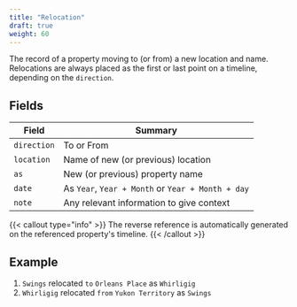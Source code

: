 ```yaml
---
title: "Relocation"
draft: true
weight: 60
---
```


The record of a property moving to (or from) a new location and name. Relocations are always placed as the first or last point on a timeline, depending on the `direction`.

## Fields

| Field         | Summary                     		    |
| ------------- | ------------------------------------- |
| `direction`   | To or From          			        |
| `location`  	| Name of new (or previous) location    |
| `as`  		| New (or previous) property name 	    |
| `date`   | As `Year`, `Year + Month` or `Year + Month + day`     |
| `note`  	| Any relevant information to give context    |

{{< callout type="info" >}}
The reverse reference is automatically generated on the referenced property's timeline.
{{< /callout >}}

## Example

1. `Swings` relocated `to` `Orleans Place` as `Whirligig`
2. `Whirligig` relocated `from` `Yukon Territory` as `Swings`